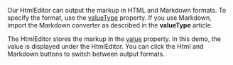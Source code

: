 Our HtmlEditor can output the markup in HTML and Markdown formats. To specify the format, use the [valueType](/Documentation/ApiReference/UI_Components/dxHtmlEditor/Configuration/#valueType) property. If you use Markdown, import the Markdown converter as described in the **valueType** article.

The HtmlEditor stores the markup in the [value](/Documentation/ApiReference/UI_Components/dxHtmlEditor/Configuration/#value) property. In this demo, the value is displayed under the HtmlEditor. You can click the Html and Markdown buttons to switch between output formats.
<!--split-->